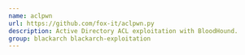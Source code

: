 ```yaml
---
name: aclpwn
url: https://github.com/fox-it/aclpwn.py
description: Active Directory ACL exploitation with BloodHound.
group: blackarch blackarch-exploitation
---
```

